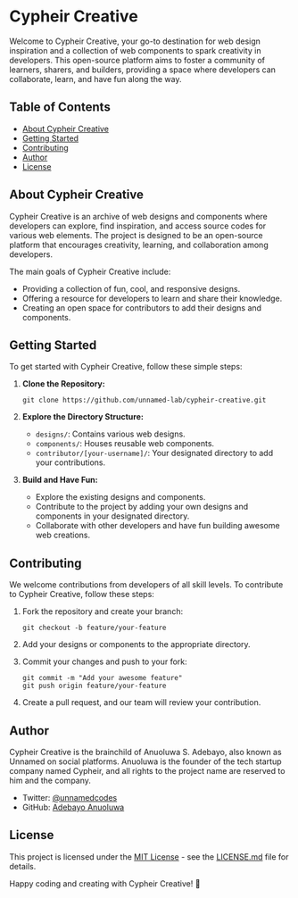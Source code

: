 # Cypheir Creative

Welcome to Cypheir Creative, your go-to destination for web design inspiration and a collection of web components to spark creativity in developers. This open-source platform aims to foster a community of learners, sharers, and builders, providing a space where developers can collaborate, learn, and have fun along the way.

## Table of Contents

- [About Cypheir Creative](#about-cypheir-creative)
- [Getting Started](#getting-started)
- [Contributing](#contributing)
- [Author](#author)
- [License](#license)

## About Cypheir Creative

Cypheir Creative is an archive of web designs and components where developers can explore, find inspiration, and access source codes for various web elements. The project is designed to be an open-source platform that encourages creativity, learning, and collaboration among developers.

The main goals of Cypheir Creative include:

- Providing a collection of fun, cool, and responsive designs.
- Offering a resource for developers to learn and share their knowledge.
- Creating an open space for contributors to add their designs and components.

## Getting Started

To get started with Cypheir Creative, follow these simple steps:

1. **Clone the Repository:**

   ```
   git clone https://github.com/unnamed-lab/cypheir-creative.git
   ```

2. **Explore the Directory Structure:**

   - `designs/`: Contains various web designs.
   - `components/`: Houses reusable web components.
   - `contributor/[your-username]/`: Your designated directory to add your contributions.

3. **Build and Have Fun:**
   - Explore the existing designs and components.
   - Contribute to the project by adding your own designs and components in your designated directory.
   - Collaborate with other developers and have fun building awesome web creations.

## Contributing

We welcome contributions from developers of all skill levels. To contribute to Cypheir Creative, follow these steps:

1. Fork the repository and create your branch:

   ```
   git checkout -b feature/your-feature
   ```

2. Add your designs or components to the appropriate directory.

3. Commit your changes and push to your fork:

   ```
   git commit -m "Add your awesome feature"
   git push origin feature/your-feature
   ```

4. Create a pull request, and our team will review your contribution.

## Author

Cypheir Creative is the brainchild of Anuoluwa S. Adebayo, also known as Unnamed on social platforms. Anuoluwa is the founder of the tech startup company named Cypheir, and all rights to the project name are reserved to him and the company.

- Twitter: [@unnamedcodes](https://twitter.com/unnamedcodes)
- GitHub: [Adebayo Anuoluwa](https://github.com/unnamed-lab)

## License

This project is licensed under the [MIT License](LICENSE.md) - see the [LICENSE.md](LICENSE.md) file for details.

Happy coding and creating with Cypheir Creative! 🚀
